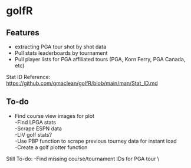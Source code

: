 # golfR

## Features
- extracting PGA tour shot by shot data
- Pull stats leaderboards by tournament
- Pull player lists for PGA affiliated tours (PGA, Korn Ferry, PGA Canada, etc)

Stat ID Reference: https://github.com/qmaclean/golfR/blob/main/man/Stat_ID.md


## To-do
- Find course view images for plot \
-Find LPGA stats \
-Scrape ESPN data \
-LIV golf stats? \
-Use PBP function to scrape previous tourney data for instant load \
-Create a golf plotter function 


Still To-do:
-Find missing course/tournament IDs for PGA tour \

